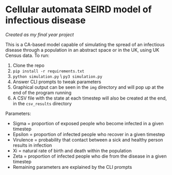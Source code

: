 # Cellular automata SEIRD model of infectious disease
*Created as my final year project*

This is a CA-based model capable of simulating the spread of an infectious disease through a population in an abstract space or in the UK, using UK Census data. To run:
1. Clone the repo
2. `pip install -r requirements.txt`
3. `python simulation.py` \ `py3 simulation.py`
4. Answer CLI prompts to tweak parameters
5. Graphical output can be seen in the `img` directory and will pop up at the end of the program running
6. A CSV file with the state at each timestep will also be created at the end, in the `csv_results` directory

Parameters:
- Sigma = proportion of exposed people who become infected in a given timestep
- Epsilon = proportion of infected people who recover in a given timestep
- Virulence = probability that contact between a sick and healthy person results in infection
- Xi = natural rate of birth and death within the population
- Zeta = proportion of infected people who die from the disease in a given timestep
- Remaining parameters are explained by the CLI prompts
